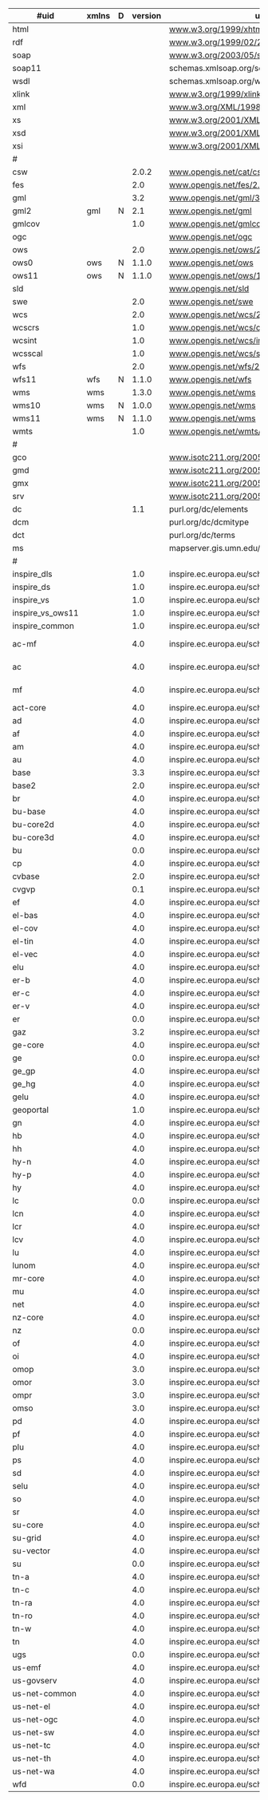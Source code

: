 | #uid             | xmlns | D | version | uri                                           | schemaLocation                                                                                        |
|------------------|-------|---|---------|-----------------------------------------------|-------------------------------------------------------------------------------------------------------|
| html             |       |   |         | www.w3.org/1999/xhtml                         |                                                                                                       |
| rdf              |       |   |         | www.w3.org/1999/02/22-rdf-syntax-ns           |                                                                                                       |
| soap             |       |   |         | www.w3.org/2003/05/soap-envelope              | www.w3.org/2003/05/soap-envelope/                                                                     |
| soap11           |       |   |         | schemas.xmlsoap.org/soap/envelope/            |                                                                                                       |
| wsdl             |       |   |         | schemas.xmlsoap.org/wsdl                      |                                                                                                       |
| xlink            |       |   |         | www.w3.org/1999/xlink                         | www.w3.org/XML/2008/06/xlink.xsd                                                                      |
| xml              |       |   |         | www.w3.org/XML/1998/namespace                 |                                                                                                       |
| xs               |       |   |         | www.w3.org/2001/XMLSchema                     |                                                                                                       |
| xsd              |       |   |         | www.w3.org/2001/XMLSchema                     |                                                                                                       |
| xsi              |       |   |         | www.w3.org/2001/XMLSchema-instance            |                                                                                                       |
| #                |       |   |         |                                               |                                                                                                       |
| csw              |       |   | 2.0.2   | www.opengis.net/cat/csw/2.0.2                 | schemas.opengis.net/csw/2.0.2/CSW-discovery.xsd                                                       |
| fes              |       |   | 2.0     | www.opengis.net/fes/2.0                       | schemas.opengis.net/filter/2.0/filterAll.xsd                                                          |
| gml              |       |   | 3.2     | www.opengis.net/gml/3.2                       | schemas.opengis.net/gml/3.2.1/gml.xsd                                                                 |
| gml2             | gml   | N | 2.1     | www.opengis.net/gml                           | schemas.opengis.net/gml/2.1.2/gml.xsd                                                                 |
| gmlcov           |       |   | 1.0     | www.opengis.net/gmlcov                        | schemas.opengis.net/gmlcov/1.0/gmlcovAll.xsd                                                          |
| ogc              |       |   |         | www.opengis.net/ogc                           | schemas.opengis.net/filter/1.1.0/filter.xsd                                                           |
| ows              |       |   | 2.0     | www.opengis.net/ows/2.0                       | schemas.opengis.net/ows/2.0/owsAll.xsd                                                                |
| ows0             | ows   | N | 1.1.0   | www.opengis.net/ows                           | schemas.opengis.net/ows/1.1.0/owsAll.xsd                                                              |
| ows11            | ows   | N | 1.1.0   | www.opengis.net/ows/1.1                       | schemas.opengis.net/ows/1.1.0/owsAll.xsd                                                              |
| sld              |       |   |         | www.opengis.net/sld                           | schemas.opengis.net/sld/1.1/sldAll.xsd                                                                |
| swe              |       |   | 2.0     | www.opengis.net/swe                           | schemas.opengis.net/sweCommon/2.0/swe.xsd                                                             |
| wcs              |       |   | 2.0     | www.opengis.net/wcs/2.0                       | schemas.opengis.net/wcs/1.0.0/wcsAll.xsd                                                              |
| wcscrs           |       |   | 1.0     | www.opengis.net/wcs/crs                       |                                                                                                       |
| wcsint           |       |   | 1.0     | www.opengis.net/wcs/interpolation             |                                                                                                       |
| wcsscal          |       |   | 1.0     | www.opengis.net/wcs/scaling                   |                                                                                                       |
| wfs              |       |   | 2.0     | www.opengis.net/wfs/2.0                       | schemas.opengis.net/wfs/2.0/wfs.xsd                                                                   |
| wfs11            | wfs   | N | 1.1.0   | www.opengis.net/wfs                           | schemas.opengis.net/wfs/1.1.0/wfs.xsd                                                                 |
| wms              | wms   |   | 1.3.0   | www.opengis.net/wms                           | schemas.opengis.net/wms/1.3.0/capabilities_1_3_0.xsd                                                  |
| wms10            | wms   | N | 1.0.0   | www.opengis.net/wms                           |                                                                                                       |
| wms11            | wms   | N | 1.1.0   | www.opengis.net/wms                           |                                                                                                       |
| wmts             |       |   | 1.0     | www.opengis.net/wmts/1.0                      | schemas.opengis.net/wmts/1.0/wmts.xsd                                                                 |
| #                |       |   |         |                                               |                                                                                                       |
| gco              |       |   |         | www.isotc211.org/2005/gco                     | schemas.opengis.net/iso/19139/20070417/gco/gco.xsd                                                    |
| gmd              |       |   |         | www.isotc211.org/2005/gmd                     | schemas.opengis.net/iso/19139/20070417/gmd/gmd.xsd                                                    |
| gmx              |       |   |         | www.isotc211.org/2005/gmx                     | schemas.opengis.net/iso/19139/20070417/gmx/gmx.xsd                                                    |
| srv              |       |   |         | www.isotc211.org/2005/srv                     | schemas.opengis.net/iso/19139/20070417/srv/1.0/srv.xsd                                                |
| dc               |       |   | 1.1     | purl.org/dc/elements                          | schemas.opengis.net/csw/2.0.2/rec-dcmes.xsd                                                           |
| dcm              |       |   |         | purl.org/dc/dcmitype                          | dublincore.org/schemas/xmls/qdc/2008/02/11/dcmitype.xsd                                               |
| dct              |       |   |         | purl.org/dc/terms                             | schemas.opengis.net/csw/2.0.2/rec-dcterms.xsd                                                         |
| ms               |       |   |         | mapserver.gis.umn.edu/mapserver               |                                                                                                       |
| #                |       |   |         |                                               |                                                                                                       |
| inspire_dls      |       |   | 1.0     | inspire.ec.europa.eu/schemas/inspire_dls/1.0  | inspire.ec.europa.eu/schemas/inspire_dls/1.0/inspire_dls.xsd                                          |
| inspire_ds       |       |   | 1.0     | inspire.ec.europa.eu/schemas/inspire_ds/1.0   | inspire.ec.europa.eu/schemas/inspire_ds/1.0/inspire_ds.xsd                                            |
| inspire_vs       |       |   | 1.0     | inspire.ec.europa.eu/schemas/inspire_vs/1.0   | inspire.ec.europa.eu/schemas/inspire_vs/1.0/inspire_vs.xsd                                            |
| inspire_vs_ows11 |       |   | 1.0     | inspire.ec.europa.eu/schemas/inspire_vs_ows11 | inspire.ec.europa.eu/schemas/inspire_vs_ows11/1.0/inspire_vs_ows_11.xsd                               |
| inspire_common   |       |   | 1.0     | inspire.ec.europa.eu/schemas/common/1.0       | inspire.ec.europa.eu/schemas/common/1.0/common.xsd                                                    |
| ac-mf            |       |   | 4.0     | inspire.ec.europa.eu/schemas/ac-mf            | inspire.ec.europa.eu/schemas/ac-mf/4.0/AtmosphericConditionsandMeteorologicalGeographicalFeatures.xsd |
| ac               |       |   | 4.0     | inspire.ec.europa.eu/schemas/ac-mf            | inspire.ec.europa.eu/schemas/ac-mf/4.0/AtmosphericConditionsandMeteorologicalGeographicalFeatures.xsd |
| mf               |       |   | 4.0     | inspire.ec.europa.eu/schemas/ac-mf            | inspire.ec.europa.eu/schemas/ac-mf/4.0/AtmosphericConditionsandMeteorologicalGeographicalFeatures.xsd |
| act-core         |       |   | 4.0     | inspire.ec.europa.eu/schemas/act-core         | inspire.ec.europa.eu/schemas/act-core/4.0/ActivityComplex_Core.xsd                                    |
| ad               |       |   | 4.0     | inspire.ec.europa.eu/schemas/ad               | inspire.ec.europa.eu/schemas/ad/4.0/Addresses.xsd                                                     |
| af               |       |   | 4.0     | inspire.ec.europa.eu/schemas/af               | inspire.ec.europa.eu/schemas/af/4.0/AgriculturalAndAquacultureFacilities.xsd                          |
| am               |       |   | 4.0     | inspire.ec.europa.eu/schemas/am               | inspire.ec.europa.eu/schemas/am/4.0/AreaManagementRestrictionRegulationZone.xsd                       |
| au               |       |   | 4.0     | inspire.ec.europa.eu/schemas/au               | inspire.ec.europa.eu/schemas/au/4.0/AdministrativeUnits.xsd                                           |
| base             |       |   | 3.3     | inspire.ec.europa.eu/schemas/base             | inspire.ec.europa.eu/schemas/base/3.3/BaseTypes.xsd                                                   |
| base2            |       |   | 2.0     | inspire.ec.europa.eu/schemas/base2            | inspire.ec.europa.eu/schemas/base2/2.0/BaseTypes2.xsd                                                 |
| br               |       |   | 4.0     | inspire.ec.europa.eu/schemas/br               | inspire.ec.europa.eu/schemas/br/4.0/Bio-geographicalRegions.xsd                                       |
| bu-base          |       |   | 4.0     | inspire.ec.europa.eu/schemas/bu-base          | inspire.ec.europa.eu/schemas/bu-base/4.0/BuildingsBase.xsd                                            |
| bu-core2d        |       |   | 4.0     | inspire.ec.europa.eu/schemas/bu-core2d        | inspire.ec.europa.eu/schemas/bu-core2d/4.0/BuildingsCore2D.xsd                                        |
| bu-core3d        |       |   | 4.0     | inspire.ec.europa.eu/schemas/bu-core3d        | inspire.ec.europa.eu/schemas/bu-core3d/4.0/BuildingsCore3D.xsd                                        |
| bu               |       |   | 0.0     | inspire.ec.europa.eu/schemas/bu               | inspire.ec.europa.eu/schemas/bu/0.0/Buildings.xsd                                                     |
| cp               |       |   | 4.0     | inspire.ec.europa.eu/schemas/cp               | inspire.ec.europa.eu/schemas/cp/4.0/CadastralParcels.xsd                                              |
| cvbase           |       |   | 2.0     | inspire.ec.europa.eu/schemas/cvbase           | inspire.ec.europa.eu/schemas/cvbase/2.0/CoverageBase.xsd                                              |
| cvgvp            |       |   | 0.1     | inspire.ec.europa.eu/schemas/cvgvp            | inspire.ec.europa.eu/schemas/cvgvp/0.1/CoverageGVP.xsd                                                |
| ef               |       |   | 4.0     | inspire.ec.europa.eu/schemas/ef               | inspire.ec.europa.eu/schemas/ef/4.0/EnvironmentalMonitoringFacilities.xsd                             |
| el-bas           |       |   | 4.0     | inspire.ec.europa.eu/schemas/el-bas           | inspire.ec.europa.eu/schemas/el-bas/4.0/ElevationBaseTypes.xsd                                        |
| el-cov           |       |   | 4.0     | inspire.ec.europa.eu/schemas/el-cov           | inspire.ec.europa.eu/schemas/el-cov/4.0/ElevationGridCoverage.xsd                                     |
| el-tin           |       |   | 4.0     | inspire.ec.europa.eu/schemas/el-tin           | inspire.ec.europa.eu/schemas/el-tin/4.0/ElevationTin.xsd                                              |
| el-vec           |       |   | 4.0     | inspire.ec.europa.eu/schemas/el-vec           | inspire.ec.europa.eu/schemas/el-vec/4.0/ElevationVectorElements.xsd                                   |
| elu              |       |   | 4.0     | inspire.ec.europa.eu/schemas/elu              | inspire.ec.europa.eu/schemas/elu/4.0/ExistingLandUse.xsd                                              |
| er-b             |       |   | 4.0     | inspire.ec.europa.eu/schemas/er-b             | inspire.ec.europa.eu/schemas/er-b/4.0/EnergyResourcesBase.xsd                                         |
| er-c             |       |   | 4.0     | inspire.ec.europa.eu/schemas/er-c             | inspire.ec.europa.eu/schemas/er-c/4.0/EnergyResourcesCoverage.xsd                                     |
| er-v             |       |   | 4.0     | inspire.ec.europa.eu/schemas/er-v             | inspire.ec.europa.eu/schemas/er-v/4.0/EnergyResourcesVector.xsd                                       |
| er               |       |   | 0.0     | inspire.ec.europa.eu/schemas/er               | inspire.ec.europa.eu/schemas/er/0.0/EnergyResources.xsd                                               |
| gaz              |       |   | 3.2     | inspire.ec.europa.eu/schemas/gaz              | inspire.ec.europa.eu/schemas/gaz/3.2/Gazetteer.xsd                                                    |
| ge-core          |       |   | 4.0     | inspire.ec.europa.eu/schemas/ge-core          | inspire.ec.europa.eu/schemas/ge-core/4.0/GeologyCore.xsd                                              |
| ge               |       |   | 0.0     | inspire.ec.europa.eu/schemas/ge               | inspire.ec.europa.eu/schemas/ge/0.0/Geology.xsd                                                       |
| ge_gp            |       |   | 4.0     | inspire.ec.europa.eu/schemas/ge_gp            | inspire.ec.europa.eu/schemas/ge_gp/4.0/GeophysicsCore.xsd                                             |
| ge_hg            |       |   | 4.0     | inspire.ec.europa.eu/schemas/ge_hg            | inspire.ec.europa.eu/schemas/ge_hg/4.0/HydrogeologyCore.xsd                                           |
| gelu             |       |   | 4.0     | inspire.ec.europa.eu/schemas/gelu             | inspire.ec.europa.eu/schemas/gelu/4.0/GriddedExistingLandUse.xsd                                      |
| geoportal        |       |   | 1.0     | inspire.ec.europa.eu/schemas/geoportal        | inspire.ec.europa.eu/schemas/geoportal/1.0/geoportal.xsd                                              |
| gn               |       |   | 4.0     | inspire.ec.europa.eu/schemas/gn               | inspire.ec.europa.eu/schemas/gn/4.0/GeographicalNames.xsd                                             |
| hb               |       |   | 4.0     | inspire.ec.europa.eu/schemas/hb               | inspire.ec.europa.eu/schemas/hb/4.0/HabitatsAndBiotopes.xsd                                           |
| hh               |       |   | 4.0     | inspire.ec.europa.eu/schemas/hh               | inspire.ec.europa.eu/schemas/hh/4.0/HumanHealth.xsd                                                   |
| hy-n             |       |   | 4.0     | inspire.ec.europa.eu/schemas/hy-n             | inspire.ec.europa.eu/schemas/hy-n/4.0/HydroNetwork.xsd                                                |
| hy-p             |       |   | 4.0     | inspire.ec.europa.eu/schemas/hy-p             | inspire.ec.europa.eu/schemas/hy-p/4.0/HydroPhysicalWaters.xsd                                         |
| hy               |       |   | 4.0     | inspire.ec.europa.eu/schemas/hy               | inspire.ec.europa.eu/schemas/hy/4.0/HydroBase.xsd                                                     |
| lc               |       |   | 0.0     | inspire.ec.europa.eu/schemas/lc               | inspire.ec.europa.eu/schemas/lc/0.0/LandCover.xsd                                                     |
| lcn              |       |   | 4.0     | inspire.ec.europa.eu/schemas/lcn              | inspire.ec.europa.eu/schemas/lcn/4.0/LandCoverNomenclature.xsd                                        |
| lcr              |       |   | 4.0     | inspire.ec.europa.eu/schemas/lcr              | inspire.ec.europa.eu/schemas/lcr/4.0/LandCoverRaster.xsd                                              |
| lcv              |       |   | 4.0     | inspire.ec.europa.eu/schemas/lcv              | inspire.ec.europa.eu/schemas/lcv/4.0/LandCoverVector.xsd                                              |
| lu               |       |   | 4.0     | inspire.ec.europa.eu/schemas/lunom            | inspire.ec.europa.eu/schemas/lunom/4.0/LandUseNomenclature.xsd                                        |
| lunom            |       |   | 4.0     | inspire.ec.europa.eu/schemas/lunom            | inspire.ec.europa.eu/schemas/lunom/4.0/LandUseNomenclature.xsd                                        |
| mr-core          |       |   | 4.0     | inspire.ec.europa.eu/schemas/mr-core          | inspire.ec.europa.eu/schemas/mr-core/4.0/MineralResourcesCore.xsd                                     |
| mu               |       |   | 4.0     | inspire.ec.europa.eu/schemas/mu/4.0           | inspire.ec.europa.eu/schemas/mu/4.0/MaritimeUnits.xsd                                                 |
| net              |       |   | 4.0     | inspire.ec.europa.eu/schemas/net              | inspire.ec.europa.eu/schemas/net/4.0/Network.xsd                                                      |
| nz-core          |       |   | 4.0     | inspire.ec.europa.eu/schemas/nz-core          | inspire.ec.europa.eu/schemas/nz-core/4.0/NaturalRiskZonesCore.xsd                                     |
| nz               |       |   | 0.0     | inspire.ec.europa.eu/schemas/nz               | inspire.ec.europa.eu/schemas/nz/0.0/NaturalRiskZones.xsd                                              |
| of               |       |   | 4.0     | inspire.ec.europa.eu/schemas/of               | inspire.ec.europa.eu/schemas/of/4.0/OceanFeatures.xsd                                                 |
| oi               |       |   | 4.0     | inspire.ec.europa.eu/schemas/oi               | inspire.ec.europa.eu/schemas/oi/4.0/Orthoimagery.xsd                                                  |
| omop             |       |   | 3.0     | inspire.ec.europa.eu/schemas/omop             | inspire.ec.europa.eu/schemas/omop/3.0/ObservableProperties.xsd                                        |
| omor             |       |   | 3.0     | inspire.ec.europa.eu/schemas/omor             | inspire.ec.europa.eu/schemas/omor/3.0/ObservationReferences.xsd                                       |
| ompr             |       |   | 3.0     | inspire.ec.europa.eu/schemas/ompr             | inspire.ec.europa.eu/schemas/ompr/3.0/Processes.xsd                                                   |
| omso             |       |   | 3.0     | inspire.ec.europa.eu/schemas/omso             | inspire.ec.europa.eu/schemas/omso/3.0/SpecialisedObservations.xsd                                     |
| pd               |       |   | 4.0     | inspire.ec.europa.eu/schemas/pd               | inspire.ec.europa.eu/schemas/pd/4.0/PopulationDistributionDemography.xsd                              |
| pf               |       |   | 4.0     | inspire.ec.europa.eu/schemas/pf               | inspire.ec.europa.eu/schemas/pf/4.0/ProductionAndIndustrialFacilities.xsd                             |
| plu              |       |   | 4.0     | inspire.ec.europa.eu/schemas/plu              | inspire.ec.europa.eu/schemas/plu/4.0/PlannedLandUse.xsd                                               |
| ps               |       |   | 4.0     | inspire.ec.europa.eu/schemas/ps               | inspire.ec.europa.eu/schemas/ps/4.0/ProtectedSites.xsd                                                |
| sd               |       |   | 4.0     | inspire.ec.europa.eu/schemas/sd               | inspire.ec.europa.eu/schemas/sd/4.0/SpeciesDistribution.xsd                                           |
| selu             |       |   | 4.0     | inspire.ec.europa.eu/schemas/selu             | inspire.ec.europa.eu/schemas/selu/4.0/SampledExistingLandUse.xsd                                      |
| so               |       |   | 4.0     | inspire.ec.europa.eu/schemas/so               | inspire.ec.europa.eu/schemas/so/4.0/Soil.xsd                                                          |
| sr               |       |   | 4.0     | inspire.ec.europa.eu/schemas/sr               | inspire.ec.europa.eu/schemas/sr/4.0/SeaRegions.xsd                                                    |
| su-core          |       |   | 4.0     | inspire.ec.europa.eu/schemas/su-core          | inspire.ec.europa.eu/schemas/su-core/4.0/StatisticalUnitCore.xsd                                      |
| su-grid          |       |   | 4.0     | inspire.ec.europa.eu/schemas/su-grid          | inspire.ec.europa.eu/schemas/su-grid/4.0/StatisticalUnitGrid.xsd                                      |
| su-vector        |       |   | 4.0     | inspire.ec.europa.eu/schemas/su-vector        | inspire.ec.europa.eu/schemas/su-vector/4.0/StatisticalUnitVector.xsd                                  |
| su               |       |   | 0.0     | inspire.ec.europa.eu/schemas/su               | inspire.ec.europa.eu/schemas/su/0.0/StatisticalUnits.xsd                                              |
| tn-a             |       |   | 4.0     | inspire.ec.europa.eu/schemas/tn-a             | inspire.ec.europa.eu/schemas/tn-a/4.0/AirTransportNetwork.xsd                                         |
| tn-c             |       |   | 4.0     | inspire.ec.europa.eu/schemas/tn-c             | inspire.ec.europa.eu/schemas/tn-c/4.0/CableTransportNetwork.xsd                                       |
| tn-ra            |       |   | 4.0     | inspire.ec.europa.eu/schemas/tn-ra            | inspire.ec.europa.eu/schemas/tn-ra/4.0/RailwayTransportNetwork.xsd                                    |
| tn-ro            |       |   | 4.0     | inspire.ec.europa.eu/schemas/tn-ro            | inspire.ec.europa.eu/schemas/tn-ro/4.0/RoadTransportNetwork.xsd                                       |
| tn-w             |       |   | 4.0     | inspire.ec.europa.eu/schemas/tn-w             | inspire.ec.europa.eu/schemas/tn-w/4.0/WaterTransportNetwork.xsd                                       |
| tn               |       |   | 4.0     | inspire.ec.europa.eu/schemas/tn               | inspire.ec.europa.eu/schemas/tn/4.0/CommonTransportElements.xsd                                       |
| ugs              |       |   | 0.0     | inspire.ec.europa.eu/schemas/ugs              | inspire.ec.europa.eu/schemas/ugs/0.0/UtilityAndGovernmentalServices.xsd                               |
| us-emf           |       |   | 4.0     | inspire.ec.europa.eu/schemas/us-emf           | inspire.ec.europa.eu/schemas/us-emf/4.0/EnvironmentalManagementFacilities.xsd                         |
| us-govserv       |       |   | 4.0     | inspire.ec.europa.eu/schemas/us-govserv       | inspire.ec.europa.eu/schemas/us-govserv/4.0/GovernmentalServices.xsd                                  |
| us-net-common    |       |   | 4.0     | inspire.ec.europa.eu/schemas/us-net-common    | inspire.ec.europa.eu/schemas/us-net-common/4.0/UtilityNetworksCommon.xsd                              |
| us-net-el        |       |   | 4.0     | inspire.ec.europa.eu/schemas/us-net-el        | inspire.ec.europa.eu/schemas/us-net-el/4.0/ElectricityNetwork.xsd                                     |
| us-net-ogc       |       |   | 4.0     | inspire.ec.europa.eu/schemas/us-net-ogc       | inspire.ec.europa.eu/schemas/us-net-ogc/4.0/OilGasChemicalsNetwork.xsd                                |
| us-net-sw        |       |   | 4.0     | inspire.ec.europa.eu/schemas/us-net-sw        | inspire.ec.europa.eu/schemas/us-net-sw/4.0/SewerNetwork.xsd                                           |
| us-net-tc        |       |   | 4.0     | inspire.ec.europa.eu/schemas/us-net-tc        | inspire.ec.europa.eu/schemas/us-net-tc/4.0/TelecommunicationsNetwork.xsd                              |
| us-net-th        |       |   | 4.0     | inspire.ec.europa.eu/schemas/us-net-th        | inspire.ec.europa.eu/schemas/us-net-th/4.0/ThermalNetwork.xsd                                         |
| us-net-wa        |       |   | 4.0     | inspire.ec.europa.eu/schemas/us-net-wa        | inspire.ec.europa.eu/schemas/us-net-wa/4.0/WaterNetwork.xsd                                           |
| wfd              |       |   | 0.0     | inspire.ec.europa.eu/schemas/wfd              | inspire.ec.europa.eu/schemas/wfd/0.0/WaterFrameworkDirective.xsd                                      |

